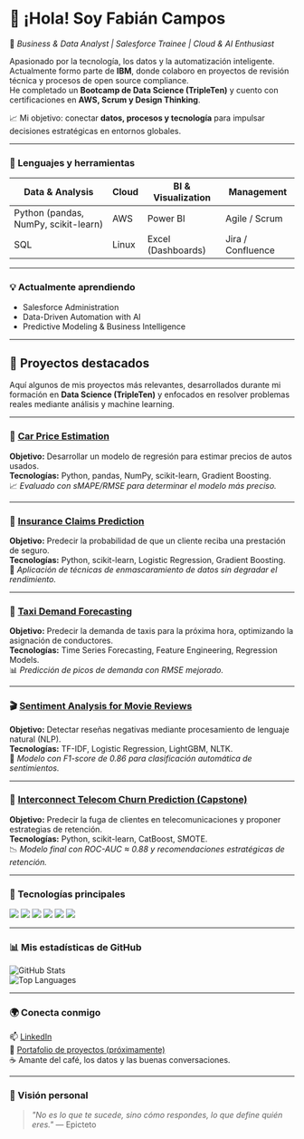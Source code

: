 # 👋 ¡Hola! Soy Fabián Campos  
💼 *Business & Data Analyst | Salesforce Trainee | Cloud & AI Enthusiast*  

Apasionado por la tecnología, los datos y la automatización inteligente.  
Actualmente formo parte de **IBM**, donde colaboro en proyectos de revisión técnica y procesos de open source compliance.  
He completado un **Bootcamp de Data Science (TripleTen)** y cuento con certificaciones en **AWS, Scrum y Design Thinking**.  

📈 Mi objetivo: conectar **datos, procesos y tecnología** para impulsar decisiones estratégicas en entornos globales.  

---

### 🧠 Lenguajes y herramientas  
| Data & Analysis | Cloud | BI & Visualization | Management |
|-----------------|--------|--------------------|-------------|
| Python (pandas, NumPy, scikit-learn) | AWS | Power BI | Agile / Scrum |
| SQL | Linux | Excel (Dashboards) | Jira / Confluence |

---

### 💡 Actualmente aprendiendo  
- Salesforce Administration  
- Data-Driven Automation with AI  
- Predictive Modeling & Business Intelligence  

---

## 🚀 Proyectos destacados  

Aquí algunos de mis proyectos más relevantes, desarrollados durante mi formación en **Data Science (TripleTen)** y enfocados en resolver problemas reales mediante análisis y machine learning.

---

### 🚗 [Car Price Estimation](https://github.com/fabian098-ds/car-price-estimation)
**Objetivo:** Desarrollar un modelo de regresión para estimar precios de autos usados.  
**Tecnologías:** Python, pandas, NumPy, scikit-learn, Gradient Boosting.  
📈 *Evaluado con sMAPE/RMSE para determinar el modelo más preciso.*

---

### 💼 [Insurance Claims Prediction](https://github.com/fabian098-ds/insurance-claims-prediction)
**Objetivo:** Predecir la probabilidad de que un cliente reciba una prestación de seguro.  
**Tecnologías:** Python, scikit-learn, Logistic Regression, Gradient Boosting.  
🧠 *Aplicación de técnicas de enmascaramiento de datos sin degradar el rendimiento.*

---

### 🚕 [Taxi Demand Forecasting](https://github.com/fabian098-ds/taxi-demand-forecasting)
**Objetivo:** Predecir la demanda de taxis para la próxima hora, optimizando la asignación de conductores.  
**Tecnologías:** Time Series Forecasting, Feature Engineering, Regression Models.  
📊 *Predicción de picos de demanda con RMSE mejorado.*

---

### 🎬 [Sentiment Analysis for Movie Reviews](https://github.com/fabian098-ds/film-reviews-sentiment-analysis)
**Objetivo:** Detectar reseñas negativas mediante procesamiento de lenguaje natural (NLP).  
**Tecnologías:** TF-IDF, Logistic Regression, LightGBM, NLTK.  
💬 *Modelo con F1-score de 0.86 para clasificación automática de sentimientos.*

---

### 📶 [Interconnect Telecom Churn Prediction (Capstone)](https://github.com/fabian098-ds/interconnect-churn-project)
**Objetivo:** Predecir la fuga de clientes en telecomunicaciones y proponer estrategias de retención.  
**Tecnologías:** Python, scikit-learn, CatBoost, SMOTE.  
📉 *Modelo final con ROC-AUC ≈ 0.88 y recomendaciones estratégicas de retención.*

---

### 🧰 Tecnologías principales  

<p align="left">
  <img src="https://img.shields.io/badge/Python-3776AB?style=for-the-badge&logo=python&logoColor=white"/>
  <img src="https://img.shields.io/badge/SQL-336791?style=for-the-badge&logo=postgresql&logoColor=white"/>
  <img src="https://img.shields.io/badge/PowerBI-F2C811?style=for-the-badge&logo=powerbi&logoColor=black"/>
  <img src="https://img.shields.io/badge/scikit--learn-F7931E?style=for-the-badge&logo=scikitlearn&logoColor=white"/>
  <img src="https://img.shields.io/badge/Tableau-E97627?style=for-the-badge&logo=tableau&logoColor=white"/>
  <img src="https://img.shields.io/badge/AWS-FF9900?style=for-the-badge&logo=amazonaws&logoColor=white"/>
</p>

---

### 📊 Mis estadísticas de GitHub  
![GitHub Stats](https://github-readme-stats.vercel.app/api?username=fabian098-ds&show_icons=true&theme=tokyonight)  
![Top Languages](https://github-readme-stats.vercel.app/api/top-langs/?username=fabian098-ds&layout=compact&theme=tokyonight)

---

### 🌍 Conecta conmigo  
📫 [LinkedIn](https://www.linkedin.com/in/fabian-campos98/)  
💼 [Portafolio de proyectos (próximamente)](#)  
☕ Amante del café, los datos y las buenas conversaciones.  

---

### 🎯 Visión personal  
> *"No es lo que te sucede, sino cómo respondes, lo que define quién eres."* — Epicteto  

